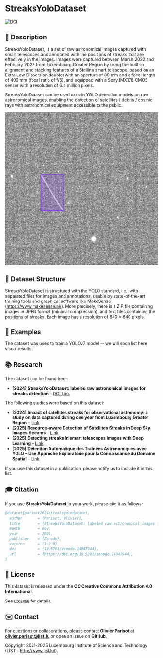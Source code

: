# StreaksYoloDataset

[![DOI](https://zenodo.org/badge/DOI/10.5281/zenodo.14047944.svg)](https://doi.org/10.5281/zenodo.14047944)

## 📖 Description

StreaksYoloDataset, is a set of raw astronomical images captured with smart telescopes and annotated with the positions of streaks that are effectively in the images. 
Images were captured between March 2022 and February 2023 from Luxembourg Greater Region by using the built-in alignment and stacking features of a Stellina smart telescope, based on an Extra Low Dispersion doublet with an aperture of 80 mm and a focal length of 400 mm (focal ratio of f/5), and equipped with a Sony IMX178 CMOS sensor with a resolution of 6.4 million pixels.

StreaksYoloDataset can be used to train YOLO detection models on raw astronomical images, enabling the detection of satellites / debris / cosmic rays with astronomical equipment accessible to the public. 

![StreaksYoloDataset](StreaksYoloDataset_cover.png)


## 📜 Dataset Structure

StreaksYoloDataset is structured with the YOLO standard, i.e., with separated files for images and annotations, usable by state-of-the-art training tools and graphical software like MakeSense (https://www.makesense.ai/). 
More precisely, there is a ZIP file containing images in JPEG format (minimal compression), and text files containing the positions of streaks. 
Each image has a resolution of 640 × 640 pixels.


## 📑 Examples

The dataset was used to train a YOLOv7 model -- we will soon list here visual results. 




## 📚 Research

The dataset can be found here:

- **[2024] StreaksYoloDataset: labeled raw astronomical images for streaks detection** – [DOI Link](https://doi.org/10.5281/zenodo.14047944) 

The following studies were based on this dataset:

- **[2024] Impact of satellites streaks for observational astronomy: a study on data captured during one year from Luxembourg Greater Region** – [Link](https://www.doopyon.org/docs/publications/data2024-parisot.pdf)  
- **[2025] Resource-aware Detection of Satellites Streaks in Deep Sky Images Streams** – [Link](https://ercim-news.ercim.eu/en140/special/resource-aware-detection-of-satellites-streaks-in-deep-sky-images-streams#google_vignette)  
- **[2025] Detecting streaks in smart telescopes images with Deep Learning** – [Link](https://www.researchgate.net/publication/389335066_Detecting_streaks_in_smart_telescopes_images_with_Deep_Learning)  
- **[2025] Détection Automatique des Traînées Astronomiques avec YOLO – Une Approche Exploratoire pour la Connaissance du Domaine Spatial** – [Link](https://imt-mines-ales.hal.science/hal-05194847v1/)  


  
If you use this dataset in a publication, please notify us to include it in this list.


## 🎓 Citation

If you use **StreaksYoloDataset** in your work, please cite it as follows:

```bibtex
@dataset{parisot2024streaksyolodataset,
  author       = {Parisot, Olivier},
  title        = {StreaksYoloDataset: labeled raw astronomical images for streaks detection},
  month        = nov,
  year         = 2024,
  publisher    = {Zenodo},
  version      = {1.0.0},
  doi          = {10.5281/zenodo.14047944},
  url          = {https://doi.org/10.5281/zenodo.14047944},
}
```

## 📝 License

This dataset is released under the **CC Creative Commons Attribution 4.0 International**. 

See [`LICENSE`](https://zenodo.org/records/14047944/files/license.txt?download=1) for details.


## ✉️ Contact

For questions or collaborations, please contact **Olivier Parisot** at **olivier.parisot@list.lu** or open an issue on **GitHub**.

Copyright 2021-2025 Luxembourg Institute of Science and Technology (LIST - http://www.list.lu/).
